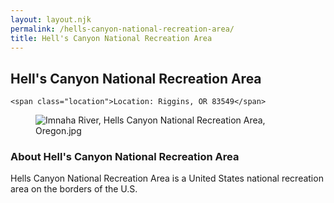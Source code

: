 ```yaml
---
layout: layout.njk
permalink: /hells-canyon-national-recreation-area/
title: Hell's Canyon National Recreation Area
---
```


<article class="attraction-detail container">
  <h2>Hell's Canyon National Recreation Area</h2>
  <div class="attraction-meta">
    
    <span class="location">Location: Riggins, OR 83549</span>
  </div>
  <figure class="attraction-image">
    <img src="https://upload.wikimedia.org/wikipedia/commons/b/b5/Imnaha_River%2C_Hells_Canyon_National_Recreation_Area%2C_Oregon.jpg?v=1743942693847" alt="Imnaha River, Hells Canyon National Recreation Area, Oregon.jpg" loading="lazy">
  </figure>
  <div class="attraction-description">
    <h3>About Hell's Canyon National Recreation Area</h3>
    <p>Hells Canyon National Recreation Area is a United States national recreation area on the borders of the U.S.</p>
  </div>
  
</article>